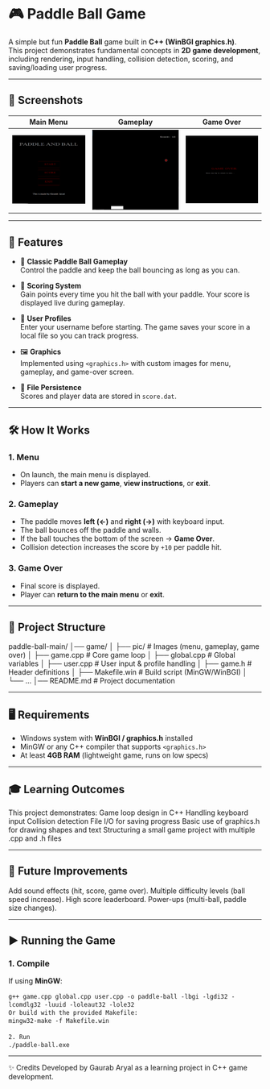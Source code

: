 # 🎮 Paddle Ball Game

A simple but fun **Paddle Ball** game built in **C++ (WinBGI graphics.h)**.  
This project demonstrates fundamental concepts in **2D game development**, including rendering, input handling, collision detection, scoring, and saving/loading user progress.

---

## 📸 Screenshots

| Main Menu | Gameplay | Game Over |
|-----------|----------|-----------|
| ![Menu](game_pics/menu.png) | ![Gameplay](game_pics/game.png) | ![Game Over](game_pics/game_over.png) |

---

## 🚀 Features

- 🏓 **Classic Paddle Ball Gameplay**  
  Control the paddle and keep the ball bouncing as long as you can.

- 🎯 **Scoring System**  
  Gain points every time you hit the ball with your paddle. Your score is displayed live during gameplay.

- 💾 **User Profiles**  
  Enter your username before starting. The game saves your score in a local file so you can track progress.

- 🖼️ **Graphics**  
  Implemented using `<graphics.h>` with custom images for menu, gameplay, and game-over screen.

- 📂 **File Persistence**  
  Scores and player data are stored in `score.dat`.

---

## 🛠️ How It Works

### 1. **Menu**
- On launch, the main menu is displayed.
- Players can **start a new game**, **view instructions**, or **exit**.

### 2. **Gameplay**
- The paddle moves **left (←)** and **right (→)** with keyboard input.
- The ball bounces off the paddle and walls.
- If the ball touches the bottom of the screen → **Game Over**.
- Collision detection increases the score by `+10` per paddle hit.

### 3. **Game Over**
- Final score is displayed.
- Player can **return to the main menu** or **exit**.

---

## 📂 Project Structure

paddle-ball-main/
│── game/
│ ├── pic/ # Images (menu, gameplay, game over)
│ ├── game.cpp # Core game loop
│ ├── global.cpp # Global variables
│ ├── user.cpp # User input & profile handling
│ ├── game.h # Header definitions
│ ├── Makefile.win # Build script (MinGW/WinBGI)
│ └── ...
│── README.md # Project documentation

---

## 🖥️ Requirements

- Windows system with **WinBGI / graphics.h** installed  
- MinGW or any C++ compiler that supports `<graphics.h>`  
- At least **4GB RAM** (lightweight game, runs on low specs)

---

## 🎓 Learning Outcomes
This project demonstrates:
Game loop design in C++
Handling keyboard input
Collision detection
File I/O for saving progress
Basic use of graphics.h for drawing shapes and text
Structuring a small game project with multiple .cpp and .h files

---

## 📌 Future Improvements
Add sound effects (hit, score, game over).
Multiple difficulty levels (ball speed increase).
High score leaderboard.
Power-ups (multi-ball, paddle size changes).

---

## ▶️ Running the Game

### 1. Compile
If using **MinGW**:

```
g++ game.cpp global.cpp user.cpp -o paddle-ball -lbgi -lgdi32 -lcomdlg32 -luuid -loleaut32 -lole32
Or build with the provided Makefile:
mingw32-make -f Makefile.win

2. Run
./paddle-ball.exe

```
---

✨ Credits
Developed by Gaurab Aryal as a learning project in C++ game development.
